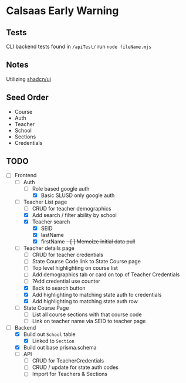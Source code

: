 # Calsaas Early Warning

## Tests

CLI backend tests found in `/apiTest/` 
run `node fileName.mjs` 

## Notes

Utilizing [shadcn/ui](https://ui.shadcn.com/docs/components)

## Seed Order

- Course
- Auth
- Teacher
- School
- Sections
- Credentials

## TODO

- [ ] Frontend
  - [ ] Auth
    - [ ] Role based google auth
      - [X] Basic SLUSD only google auth
  - [ ] Teacher List page
    - [ ] CRUD for teacher demographics
    - [X] Add search / filter ability by school 
    - [X] Teacher search
      - [X] SEID
      - [X] lastName
      - [X] firstName
    ~~- [ ] Memoize initial data pull~~
  - [ ] Teacher details page
    - [ ] CRUD for teacher credentials
    - [ ] State Course Code link to State Course page
    - [ ] Top level highlighting on course list
    - [ ] Add demographics tab or card on top of Teacher Credentials
    - [ ] ?Add credential use counter
    - [x] Back to search button
    - [x] Add highlighting to matching state auth to credentials
    - [x] Add highlighting to matching state auth row
  - [ ] State Course Page
    - [ ] List all course sections with that course code
    - [ ] Link on teacher name via SEID to teacher page
- [ ] Backend
  - [x] Build out `School` table
    - [x] Linked to `Section` 
  - [x] Build out base prisma.schema
  - [ ] API
    - [ ] CRUD for TeacherCredentials
    - [ ] CRUD / update for state auth codes
    - [ ] Import for Teachers & Sections
